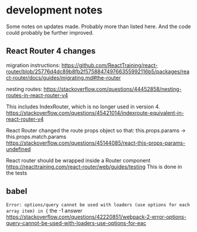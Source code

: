# development notes

Some notes on updates made. Probably more than listed here. And the code could probably be further improved.

## React Router 4 changes

migration instructions:
https://github.com/ReactTraining/react-router/blob/25776d4dc89b8fb2f575884749766355992116b5/packages/react-router/docs/guides/migrating.md#the-router

nesting routes:
https://stackoverflow.com/questions/44452858/nesting-routes-in-react-router-v4

This includes IndexRouter, which is no longer used in version 4.
https://stackoverflow.com/questions/45421014/indexroute-equivalent-in-react-router-v4

React Router changed the route props object so that:
this.props.params -> this.props.match.params
https://stackoverflow.com/questions/45144085/react-this-props-params-undefined

React router <Link> should be wrapped inside a Router component
https://reacttraining.com/react-router/web/guides/testing
This is done in the tests


## babel
`Error: options/query cannot be used with loaders (use options for each array item) in {` the -1 answer 
https://stackoverflow.com/questions/42220851/webpack-2-error-options-query-cannot-be-used-with-loaders-use-options-for-eac